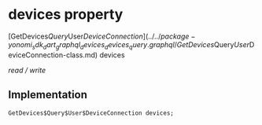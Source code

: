 


# devices property






[GetDevices$Query$User$DeviceConnection](../../package-yonomi_sdk_dart_graphql_devices_devices_query.graphql/GetDevices$Query$User$DeviceConnection-class.md) devices
  
_read / write_






## Implementation

```dart
GetDevices$Query$User$DeviceConnection devices;


```







